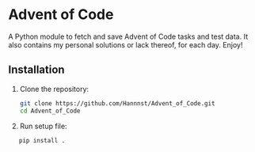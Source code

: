 # Advent of Code

A Python module to fetch and save Advent of Code tasks and test data.
It also contains my personal solutions or lack thereof, for each day. Enjoy!

## Installation

1. Clone the repository:
   ```sh
   git clone https://github.com/Hannnst/Advent_of_Code.git
   cd Advent_of_Code

2. Run setup file:
```sh
   pip install .
